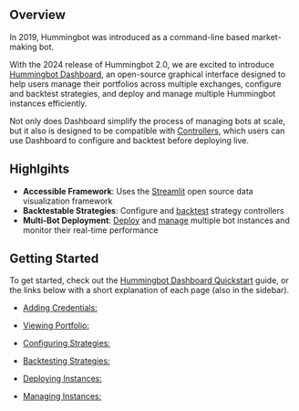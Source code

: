 ## Overview

In 2019, Hummingbot was introduced as a command-line based market-making bot.

With the 2024 release of Hummingbot 2.0, we are excited to introduce [Hummingbot Dashboard](https://github.com/hummingbot/dashboard), an open-source graphical interface designed to help users manage their portfolios across multiple exchanges, configure and backtest strategies, and deploy and manage multiple Hummingbot instances efficiently. 

Not only does Dashboard simplify the process of managing bots at scale, but it also is designed to be compatible with [Controllers](../v2-strategies/controllers/index.md), which users can use Dashboard to configure and backtest before deploying live.

## Highlgihts

* **Accessible Framework**: Uses the [Streamlit](https://streamlit.io/) open source data visualization framework
* **Backtestable Strategies**: Configure and [backtest](./backtest.md) strategy controllers
* **Multi-Bot Deployment**: [Deploy](./deploy.md) and [manage](./instances.md) multiple bot instances and monitor their real-time performance

## Getting Started

To get started, check out the [Hummingbot Dashboard Quickstart](../academy/posts/quickstart-dashboard/index.md) guide, or the links below with a short explanation of each page (also in the sidebar).

- [Adding Credentials:](credentials.md)

- [Viewing Portfolio:](portfolio.md)

- [Configuring Strategies:](config.md)

- [Backtesting Strategies:](backtest.md)

- [Deploying Instances:](deploy.md)

- [Managing Instances:](instances.md)